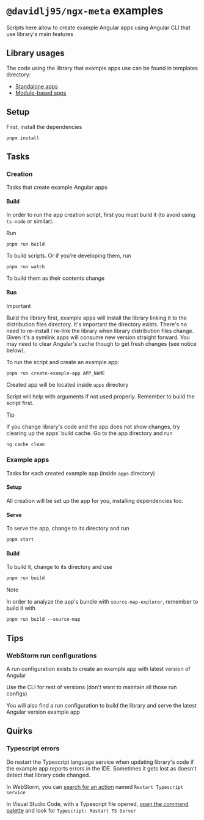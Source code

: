 # `@davidlj95/ngx-meta` examples

Scripts here allow to create example Angular apps using Angular CLI that use library's main features

## Library usages

The code using the library that example apps use can be found in templates directory:

- [Standalone apps](./templates/standalone/src/app)
- [Module-based apps](./templates/module/src/app)

## Setup

First, install the dependencies

```shell
pnpm install
```

## Tasks

### Creation

Tasks that create example Angular apps

#### Build

In order to run the app creation script, first you must build it (to avoid using `ts-node` or similar).

Run

```shell
pnpm run build
```

To build scripts. Or if you're developing them, run

```shell
pnpm run watch
```

To build them as their contents change

#### Run

> [!IMPORTANT]
> Build the library first, example apps will install the library linking it to the distribution files directory. It's important the directory exists. There's no need to re-install / re-link the library when library distribution files change. Given it's a symlink apps will consume new version straight forward. You may need to clear Angular's cache though to get fresh changes (see notice below).

To run the script and create an example app:

```shell
pnpm run create-example-app APP_NAME
```

Created app will be located inside `apps` directory

Script will help with arguments if not used properly. Remember to build the script first.

> [!TIP]
> If you change library's code and the app does not show changes, try clearing up the apps' build cache. Go to the app directory and run
>
> ```sh
> ng cache clean
> ```

### Example apps

Tasks for each created example app (inside `apps` directory)

#### Setup

All creation will be set up the app for you, installing dependencies too.

#### Serve

To serve the app, change to its directory and run

```sh
pnpm start
```

#### Build

To build it, change to its directory and use

```sh
pnpm run build
```

> [!NOTE]
> In order to analyze the app's bundle with `source-map-explorer`, remember to build it with
>
> ```shell
> pnpm run build --source-map
> ```

## Tips

### WebStorm run configurations

A run configuration exists to create an example app with latest version of Angular

Use the CLI for rest of versions (don't want to maintain all those run configs)

You will also find a run configuration to build the library and serve the latest Angular version example app

## Quirks

### Typescript errors

Do restart the Typescript language service when updating library's code if the example app reports errors in the IDE. Sometimes it gets lost as doesn't detect that library code changed.

In WebStorm, you can [search for an action](https://www.jetbrains.com/help/webstorm/searching-everywhere.html#ws_search_actions) named `Restart Typescript service`

In Visual Studio Code, with a Typescript file opened, [open the command palette](https://code.visualstudio.com/docs/getstarted/userinterface#_command-palette) and look for `Typescript: Restart TS Server`
